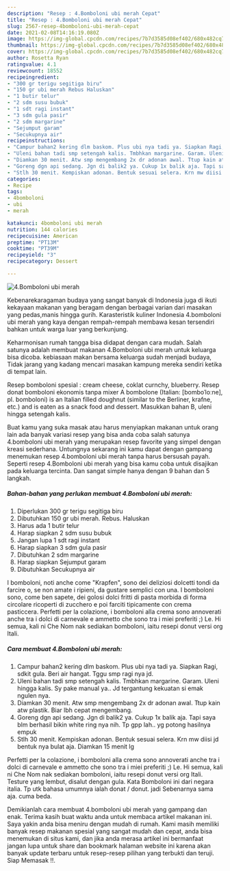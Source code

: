 ```yaml
---
description: "Resep : 4.Bomboloni ubi merah Cepat"
title: "Resep : 4.Bomboloni ubi merah Cepat"
slug: 2567-resep-4bomboloni-ubi-merah-cepat
date: 2021-02-08T14:16:19.080Z
image: https://img-global.cpcdn.com/recipes/7b7d3585d08ef402/680x482cq70/4bomboloni-ubi-merah-foto-resep-utama.jpg
thumbnail: https://img-global.cpcdn.com/recipes/7b7d3585d08ef402/680x482cq70/4bomboloni-ubi-merah-foto-resep-utama.jpg
cover: https://img-global.cpcdn.com/recipes/7b7d3585d08ef402/680x482cq70/4bomboloni-ubi-merah-foto-resep-utama.jpg
author: Rosetta Ryan
ratingvalue: 4.1
reviewcount: 18552
recipeingredient:
- "300 gr terigu segitiga biru"
- "150 gr ubi merah Rebus Haluskan"
- "1 butir telur"
- "2 sdm susu bubuk"
- "1 sdt ragi instant"
- "3 sdm gula pasir"
- "2 sdm margarine"
- "Sejumput garam"
- "Secukupnya air"
recipeinstructions:
- "Campur bahan2 kering dlm baskom. Plus ubi nya tadi ya. Siapkan Ragi, sdkit gula. Beri air hangat. Tggu smp ragi nya jd."
- "Uleni bahan tadi smp setengah kalis. Tmbhkan margarine. Garam. Uleni hingga kalis. Sy pake manual ya.. Jd tergantung kekuatan si emak ngulen nya."
- "Diamkan 30 menit. Atw smp mengembang 2x dr adonan awal. Ttup kain atw plastik. Biar lbh cepat mengembang."
- "Goreng dgn api sedang. Jgn di balik2 ya. Cukup 1x balik aja. Tapi saya blm berhasil bikin white ring nya nih. Tp gpp lah.. yg potong hasilnya empuk"
- "Stlh 30 menit. Kempiskan adonan. Bentuk sesuai selera. Krn mw diisi jd bentuk nya bulat aja. Diamkan 15 menit lg"
categories:
- Recipe
tags:
- 4bomboloni
- ubi
- merah

katakunci: 4bomboloni ubi merah 
nutrition: 144 calories
recipecuisine: American
preptime: "PT13M"
cooktime: "PT39M"
recipeyield: "3"
recipecategory: Dessert

---
```



![4.Bomboloni ubi merah](https://img-global.cpcdn.com/recipes/7b7d3585d08ef402/680x482cq70/4bomboloni-ubi-merah-foto-resep-utama.jpg)

Kebenarekaragaman budaya yang sangat banyak di Indonesia juga di ikuti kekayaan makanan yang beragam dengan berbagai varian dari masakan yang pedas,manis hingga gurih. Karasteristik kuliner Indonesia 4.bomboloni ubi merah yang kaya dengan rempah-rempah membawa kesan tersendiri bahkan untuk warga luar yang berkunjung.


Keharmonisan rumah tangga bisa didapat dengan cara mudah. Salah satunya adalah membuat makanan 4.Bomboloni ubi merah untuk keluarga bisa dicoba. kebiasaan makan bersama keluarga sudah menjadi budaya, Tidak jarang yang kadang mencari masakan kampung mereka sendiri ketika di tempat lain.

Resep bomboloni spesial : cream cheese, coklat curnchy, blueberry. Resep donat bomboloni ekonomis tanpa mixer A bombolone (Italian: [bomboˈloːne], pl. bomboloni) is an Italian filled doughnut (similar to the Berliner, krafne, etc.) and is eaten as a snack food and dessert. Masukkan bahan B, uleni hingga setengah kalis.

Buat kamu yang suka masak atau harus menyiapkan makanan untuk orang lain ada banyak variasi resep yang bisa anda coba salah satunya 4.bomboloni ubi merah yang merupakan resep favorite yang simpel dengan kreasi sederhana. Untungnya sekarang ini kamu dapat dengan gampang menemukan resep 4.bomboloni ubi merah tanpa harus bersusah payah.
Seperti resep 4.Bomboloni ubi merah yang bisa kamu coba untuk disajikan pada keluarga tercinta. Dan sangat simple hanya dengan 9 bahan dan 5 langkah.


<!--inarticleads1-->

##### Bahan-bahan yang perlukan membuat 4.Bomboloni ubi merah:

1. Diperlukan 300 gr terigu segitiga biru
1. Dibutuhkan 150 gr ubi merah. Rebus. Haluskan
1. Harus ada 1 butir telur
1. Harap siapkan 2 sdm susu bubuk
1. Jangan lupa 1 sdt ragi instant
1. Harap siapkan 3 sdm gula pasir
1. Dibutuhkan 2 sdm margarine
1. Harap siapkan Sejumput garam
1. Dibutuhkan Secukupnya air


I bomboloni, noti anche come &#34;Krapfen&#34;, sono dei deliziosi dolcetti tondi da farcire o, se non amate i ripieni, da gustare semplici con una. I bomboloni sono, come ben sapete, dei golosi dolci fritti di pasta morbida di forma circolare ricoperti di zucchero e poi farciti tipicamente con crema pasticcera. Perfetti per la colazione, i bomboloni alla crema sono annoverati anche tra i dolci di carnevale e ammetto che sono tra i miei preferiti ;) Le. Hi semua, kali ni Che Nom nak sediakan bomboloni, iaitu resepi donut versi org Itali. 

<!--inarticleads2-->

##### Cara membuat  4.Bomboloni ubi merah:

1. Campur bahan2 kering dlm baskom. Plus ubi nya tadi ya. Siapkan Ragi, sdkit gula. Beri air hangat. Tggu smp ragi nya jd.
1. Uleni bahan tadi smp setengah kalis. Tmbhkan margarine. Garam. Uleni hingga kalis. Sy pake manual ya.. Jd tergantung kekuatan si emak ngulen nya.
1. Diamkan 30 menit. Atw smp mengembang 2x dr adonan awal. Ttup kain atw plastik. Biar lbh cepat mengembang.
1. Goreng dgn api sedang. Jgn di balik2 ya. Cukup 1x balik aja. Tapi saya blm berhasil bikin white ring nya nih. Tp gpp lah.. yg potong hasilnya empuk
1. Stlh 30 menit. Kempiskan adonan. Bentuk sesuai selera. Krn mw diisi jd bentuk nya bulat aja. Diamkan 15 menit lg


Perfetti per la colazione, i bomboloni alla crema sono annoverati anche tra i dolci di carnevale e ammetto che sono tra i miei preferiti ;) Le. Hi semua, kali ni Che Nom nak sediakan bomboloni, iaitu resepi donut versi org Itali. Testure yang lembut, disalut dengan gula. Kata Bomboloni ini dari negara italia. Tp utk bahasa umumnya ialah donat / donut. jadi Sebenarnya sama aja. cuma beda. 

Demikianlah cara membuat 4.bomboloni ubi merah yang gampang dan enak. Terima kasih buat waktu anda untuk membaca artikel makanan ini. Saya yakin anda bisa meniru dengan mudah di rumah. Kami masih memiliki banyak resep makanan spesial yang sangat mudah dan cepat, anda bisa menemukan di situs kami, dan jika anda merasa artikel ini bermanfaat jangan lupa untuk share dan bookmark halaman website ini karena akan banyak update terbaru untuk resep-resep pilihan yang terbukti dan teruji. Siap Memasak !!. 

